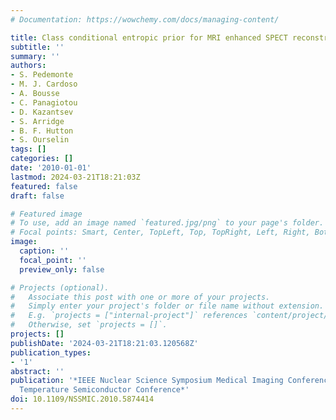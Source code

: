 ```yaml
---
# Documentation: https://wowchemy.com/docs/managing-content/

title: Class conditional entropic prior for MRI enhanced SPECT reconstruction
subtitle: ''
summary: ''
authors:
- S. Pedemonte
- M. J. Cardoso
- A. Bousse
- C. Panagiotou
- D. Kazantsev
- S. Arridge
- B. F. Hutton
- S. Ourselin
tags: []
categories: []
date: '2010-01-01'
lastmod: 2024-03-21T18:21:03Z
featured: false
draft: false

# Featured image
# To use, add an image named `featured.jpg/png` to your page's folder.
# Focal points: Smart, Center, TopLeft, Top, TopRight, Left, Right, BottomLeft, Bottom, BottomRight.
image:
  caption: ''
  focal_point: ''
  preview_only: false

# Projects (optional).
#   Associate this post with one or more of your projects.
#   Simply enter your project's folder or file name without extension.
#   E.g. `projects = ["internal-project"]` references `content/project/deep-learning/index.md`.
#   Otherwise, set `projects = []`.
projects: []
publishDate: '2024-03-21T18:21:03.120568Z'
publication_types:
- '1'
abstract: ''
publication: '*IEEE Nuclear Science Symposium Medical Imaging Conference and Room
  Temperature Semiconductor Conference*'
doi: 10.1109/NSSMIC.2010.5874414
---
```

